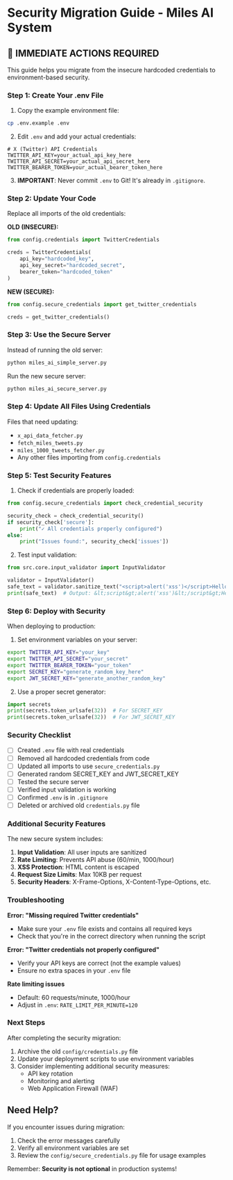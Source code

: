 # Security Migration Guide - Miles AI System

## 🚨 IMMEDIATE ACTIONS REQUIRED

This guide helps you migrate from the insecure hardcoded credentials to environment-based security.

### Step 1: Create Your .env File

1. Copy the example environment file:
```bash
cp .env.example .env
```

2. Edit `.env` and add your actual credentials:
```env
# X (Twitter) API Credentials
TWITTER_API_KEY=your_actual_api_key_here
TWITTER_API_SECRET=your_actual_api_secret_here
TWITTER_BEARER_TOKEN=your_actual_bearer_token_here
```

3. **IMPORTANT**: Never commit `.env` to Git! It's already in `.gitignore`.

### Step 2: Update Your Code

Replace all imports of the old credentials:

**OLD (INSECURE):**
```python
from config.credentials import TwitterCredentials

creds = TwitterCredentials(
    api_key="hardcoded_key",
    api_key_secret="hardcoded_secret",
    bearer_token="hardcoded_token"
)
```

**NEW (SECURE):**
```python
from config.secure_credentials import get_twitter_credentials

creds = get_twitter_credentials()
```

### Step 3: Use the Secure Server

Instead of running the old server:
```bash
python miles_ai_simple_server.py
```

Run the new secure server:
```bash
python miles_ai_secure_server.py
```

### Step 4: Update All Files Using Credentials

Files that need updating:
- `x_api_data_fetcher.py`
- `fetch_miles_tweets.py`
- `miles_1000_tweets_fetcher.py`
- Any other files importing from `config.credentials`

### Step 5: Test Security Features

1. Check if credentials are properly loaded:
```python
from config.secure_credentials import check_credential_security

security_check = check_credential_security()
if security_check['secure']:
    print("✓ All credentials properly configured")
else:
    print("Issues found:", security_check['issues'])
```

2. Test input validation:
```python
from src.core.input_validator import InputValidator

validator = InputValidator()
safe_text = validator.sanitize_text("<script>alert('xss')</script>Hello")
print(safe_text)  # Output: &lt;script&gt;alert('xss')&lt;/script&gt;Hello
```

### Step 6: Deploy with Security

When deploying to production:

1. Set environment variables on your server:
```bash
export TWITTER_API_KEY="your_key"
export TWITTER_API_SECRET="your_secret"
export TWITTER_BEARER_TOKEN="your_token"
export SECRET_KEY="generate_random_key_here"
export JWT_SECRET_KEY="generate_another_random_key"
```

2. Use a proper secret generator:
```python
import secrets
print(secrets.token_urlsafe(32))  # For SECRET_KEY
print(secrets.token_urlsafe(32))  # For JWT_SECRET_KEY
```

### Security Checklist

- [ ] Created `.env` file with real credentials
- [ ] Removed all hardcoded credentials from code
- [ ] Updated all imports to use `secure_credentials.py`
- [ ] Generated random SECRET_KEY and JWT_SECRET_KEY
- [ ] Tested the secure server
- [ ] Verified input validation is working
- [ ] Confirmed `.env` is in `.gitignore`
- [ ] Deleted or archived old `credentials.py` file

### Additional Security Features

The new secure system includes:

1. **Input Validation**: All user inputs are sanitized
2. **Rate Limiting**: Prevents API abuse (60/min, 1000/hour)
3. **XSS Protection**: HTML content is escaped
4. **Request Size Limits**: Max 10KB per request
5. **Security Headers**: X-Frame-Options, X-Content-Type-Options, etc.

### Troubleshooting

**Error: "Missing required Twitter credentials"**
- Make sure your `.env` file exists and contains all required keys
- Check that you're in the correct directory when running the script

**Error: "Twitter credentials not properly configured"**
- Verify your API keys are correct (not the example values)
- Ensure no extra spaces in your `.env` file

**Rate limiting issues**
- Default: 60 requests/minute, 1000/hour
- Adjust in `.env`: `RATE_LIMIT_PER_MINUTE=120`

### Next Steps

After completing the security migration:

1. Archive the old `config/credentials.py` file
2. Update your deployment scripts to use environment variables
3. Consider implementing additional security measures:
   - API key rotation
   - Monitoring and alerting
   - Web Application Firewall (WAF)

## Need Help?

If you encounter issues during migration:
1. Check the error messages carefully
2. Verify all environment variables are set
3. Review the `config/secure_credentials.py` file for usage examples

Remember: **Security is not optional** in production systems!